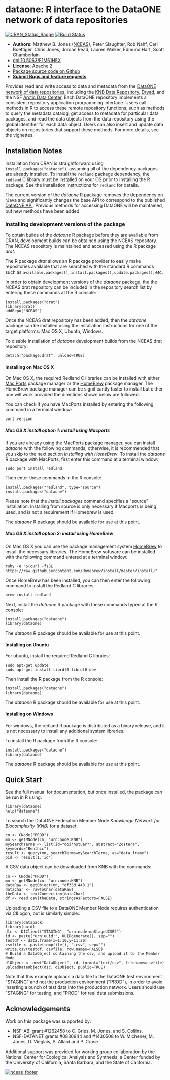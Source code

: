 #
# dataone: R interface to the DataONE network of data repositories
[![CRAN_Status_Badge](http://www.r-pkg.org/badges/version/dataone)](https://cran.r-project.org/package=dataone)
[![Build Status](https://travis-ci.org/DataONEorg/rdataone.png?branch=master)](https://travis-ci.org/DataONEorg/rdataone)

- **Authors**: Matthew B. Jones ([NCEAS](http://www.nceas.ucsb.edu)), Peter Slaughter, Rob Nahf, Carl Boettiger, Chris Jones, Jordan Read, Lauren Walker, Edmund Hart, Scott Chamberlain
- [doi:10.5063/F1M61H5X](http://doi.org/10.5063/F1M61H5X)
- **License**: [Apache 2](http://opensource.org/licenses/Apache-2.0)
- [Package source code on Github](https://github.com/DataONEorg/rdataone)
- [**Submit Bugs and feature requests**](https://github.com/DataONEorg/rdataone/issues)

Provides read and write access to data and metadata from the [DataONE network 
    of data repositories](https://www.dataone.org/current-member-nodes), including the
    [KNB Data Repository](https://knb.ecoinformatics.org), [Dryad](http://datadryad.org),
    and the NSF [Arctic Data Center](https://arcticdata.io).
    Each DataONE repository implements a consistent repository application 
    programming interface. Users call methods in R to access these remote 
    repository functions, such as methods to query the metadata catalog, get 
    access to metadata for particular data packages, and read the data objects 
    from the data repository using the global identifier for each data object. 
    Users can also insert and update data objects on repositories that support 
    these methods. For more details, see the vignettes.

## Installation Notes 

Installation from CRAN is straightforward using `install.packages("dataone")`, assuming all of the dependency packages are already installed.  To install the `redland` package dependency, the `redland` C library must be installed on your OS prior to installing the R package. See the installation
instructions for `redland` for details.

The current version of the *dataone* R package removes the dependency on rJava and significantly changes the base 
API to correspond to the published  [DataONE API](https://purl.dataone.org/architecture/apis/index.html).  Previous methods for accessing DataONE will be maintained, but new methods have been added. 

### Installing development versions of the package
To obtain builds of the *dataone* R package before they are available from CRAN, development builds
can be obtained using the NCEAS repository.  The NCEAS repository is maintained and accessed using the 
R package *drat*.

The R package *drat* allows an R package provider to easily make repositories available that are searched with the standard R 
commands such as `available.packages()`, `install.packages()`, `update.packages()`, etc.

In order to obtain development versions of the *dataone* package, the the NCEAS drat repository can be included 
in the repository search list by entering these commands at the R console:

```
install.packages("drat")
library(drat)
addRepo("NCEAS")
```

Once the NCEAS drat repository has been added, then the *dataone* package can be installed using the installation
instructions for one of the target platforms: Mac OS X, Ubuntu, Windows.

To disable installation of *dataone* development builds from the NCEAS drat repository:
```
detach("package:drat", unload=TRUE)
```

#### Installing on Mac OS X

On Mac OS X, the required Redland C libraries can be installed with either [Mac Ports](https://www.macports.org) package manager
or the [HomeBrew](http://brew.sh) package manager. The HomeBrew package manager can be significantly faster to install
but either one will work provided the directions shown below are followed.

You can check if you have MacPorts installed by entering the following command in a terminal window:

```
port version
```

##### Mac OS X install option 1: install using Macports
If you are already using the MacPorts package manager, you can install *dataone* with the following commands, 
otherwise, it is recommended that you skip to the next section *Installing with HomeBrew*. To install
the *dataone* R package with MacPorts, first enter this command at a terminal window:

```
sudo port install redland
```

Then enter these commands in the R console:

```
install.packages("redland", type="source")
install.packages("dataone")
```

Please note that the *install.packages* command specifies a "source" installation. Installing from
source is only necessary if Macports is being used, and is not a requirement if Homebrew is used.

The *dataone* R package should be available for use at this point.

##### Mac OS X install option 2: install using HomeBrew
On Mac OS X you can use the package management system [HomeBrew](http://brew.sh) to install the 
necessary libraries. The HomeBrew software can be installed with the following command entered at a terminal window:

```
ruby -e "$(curl -fsSL https://raw.githubusercontent.com/Homebrew/install/master/install)"
```

Once HomeBrew has been installed, you can then enter the following command to install the Redland C libraries:

```
brew install redland
```

Next, install the *dataone* R package with these commands typed at the R console:

```
install.packages("dataone")
library(dataone)
```
  
The *dataone* R package should be available for use at this point.

#### Installing on Ubuntu

For ubuntu, install the required Redland C libraies:

```
sudo apt-get update
sudo apt-get install librdf0 librdf0-dev
```

Then install the R package from the R console:

```
install.packages("dataone")
library(dataone)
```
  
The *dataone* R package should be available for use at this point.

#### Installing on Windows

For windows, the redland R package is distributed as a binary release, and it is not necessary to install any 
additional system libraries.

To install the R package from the R console:

```
install.packages("dataone")
library(dataone)
```

The *dataone* R package should be available for use at this point.

## Quick Start

See the full manual for documentation, but once installed, the package can be run in R using:
```
library(dataone)
help("dataone")
```

To search the DataONE Federation Member Node *Knowledge Network for Biocomplexity (KNB)* for a dataset:

```
cn <- CNode("PROD")
mn <- getMNode(cn, "urn:node:KNB")
mySearchTerms <- list(id="doi*hstuar*", abstract="Zostera", keywords="Benthic")
result <- query(mn, searchTerms=mySearchTerms, as="data.frame")
pid <- result[1,'id']
```

A CSV data object can be downloaded from KNB with the commands:

```
cn <- CNode("PROD")
mn <- getMNode(cn, "urn:node:KNB")
dataRaw <- getObject(mn, "df35d.443.1")
dataChar <- rawToChar(dataRaw)
theData <- textConnection(dataChar)
df <- read.csv(theData, stringsAsFactors=FALSE)
```

Uploading a CSV file to a DataONE Member Node requires authentication via CILogon, but is similarly simple::

```
library(datapack)
library(uuid)
d1c <- D1Client("STAGING", "urn:node:mnStageUCSB2")
id <- paste("urn:uuid:", UUIDgenerate(), sep="")
testdf <- data.frame(x=1:10,y=11:20)
csvfile <- paste(tempfile(), ".csv", sep="")
write.csv(testdf, csvfile, row.names=FALSE)
# Build a DataObject containing the csv, and upload it to the Member Node
d1Object <- new("DataObject", id, format="text/csv", filename=csvfile)
uploadDataObject(d1c, d1Object, public=TRUE)
```

Note that this example uploads a data file to the DataONE test environment "STAGING" and not the production environment ("PROD"), in order to avoid inserting a bunch of test data into the production
network. Users should use "STAGING" for testing, and "PROD" for real data submissions.

## Acknowledgements
Work on this package was supported by:

- NSF-ABI grant #1262458 to C. Gries, M. Jones, and S. Collins.
- NSF-DATANET grants #0830944 and #1430508 to W. Michener, M. Jones, D. Vieglais, S. Allard and P. Cruse

Additional support was provided for working group collaboration by the National Center for Ecological Analysis and Synthesis, a Center funded by the University of California, Santa Barbara, and the State of California.

[![nceas_footer](https://www.nceas.ucsb.edu/files/newLogo_0.png)](http://www.nceas.ucsb.edu)